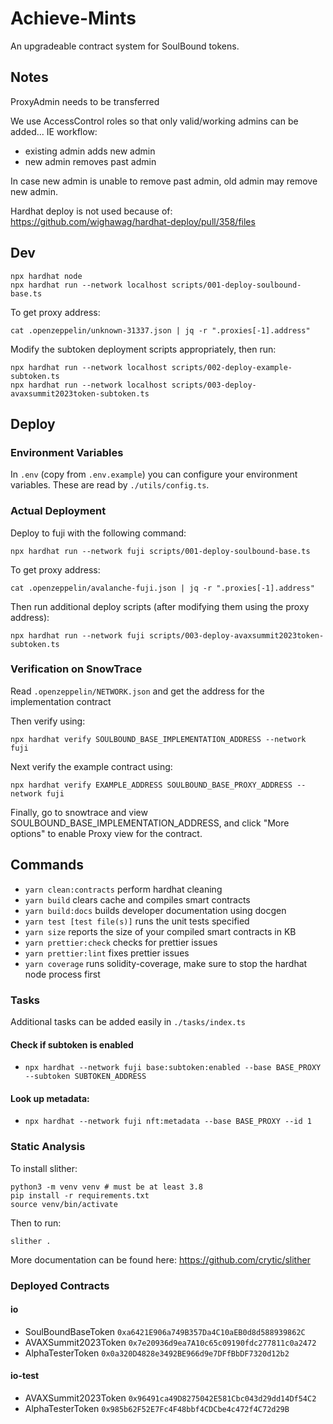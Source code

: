 # Achieve-Mints

An upgradeable contract system for SoulBound tokens.

## Notes

ProxyAdmin needs to be transferred

We use AccessControl roles so that only valid/working admins can be added...
IE workflow:

- existing admin adds new admin
- new admin removes past admin

In case new admin is unable to remove past admin, old admin may remove new admin.

Hardhat deploy is not used because of:
https://github.com/wighawag/hardhat-deploy/pull/358/files

## Dev

```
npx hardhat node
npx hardhat run --network localhost scripts/001-deploy-soulbound-base.ts
```

To get proxy address:

`cat .openzeppelin/unknown-31337.json | jq -r ".proxies[-1].address"`

Modify the subtoken deployment scripts appropriately, then run:

```
npx hardhat run --network localhost scripts/002-deploy-example-subtoken.ts
npx hardhat run --network localhost scripts/003-deploy-avaxsummit2023token-subtoken.ts
```

## Deploy

### Environment Variables

In `.env` (copy from `.env.example`) you can configure your environment variables. These are read by `./utils/config.ts`.

### Actual Deployment

Deploy to fuji with the following command:

```
npx hardhat run --network fuji scripts/001-deploy-soulbound-base.ts
```

To get proxy address:

`cat .openzeppelin/avalanche-fuji.json | jq -r ".proxies[-1].address"`

Then run additional deploy scripts (after modifying them using the proxy address):

```
npx hardhat run --network fuji scripts/003-deploy-avaxsummit2023token-subtoken.ts
```

### Verification on SnowTrace

Read `.openzeppelin/NETWORK.json` and get the address for the implementation contract

Then verify using:

```
npx hardhat verify SOULBOUND_BASE_IMPLEMENTATION_ADDRESS --network fuji
```

Next verify the example contract using:


```
npx hardhat verify EXAMPLE_ADDRESS SOULBOUND_BASE_PROXY_ADDRESS --network fuji
```

Finally, go to snowtrace and view SOULBOUND_BASE_IMPLEMENTATION_ADDRESS, and click "More options" to enable Proxy view for the contract.


## Commands

- `yarn clean:contracts` perform hardhat cleaning
- `yarn build` clears cache and compiles smart contracts
- `yarn build:docs` builds developer documentation using docgen
- `yarn test [test file(s)]` runs the unit tests specified
- `yarn size` reports the size of your compiled smart contracts in KB
- `yarn prettier:check` checks for prettier issues
- `yarn prettier:lint` fixes prettier issues
- `yarn coverage` runs solidity-coverage, make sure to stop the hardhat node process first

### Tasks

Additional tasks can be added easily in `./tasks/index.ts` 

#### Check if subtoken is enabled

- `npx hardhat --network fuji base:subtoken:enabled --base BASE_PROXY --subtoken SUBTOKEN_ADDRESS`

#### Look up metadata:

- `npx hardhat --network fuji nft:metadata --base BASE_PROXY --id 1`

### Static Analysis

To install slither:

```
python3 -m venv venv # must be at least 3.8
pip install -r requirements.txt
source venv/bin/activate
```

Then to run:

```
slither .
```

More documentation can be found here: https://github.com/crytic/slither


### Deployed Contracts

#### io

* SoulBoundBaseToken `0xa6421E906a749B357Da4C10aEB0d8d588939862C`
* AVAXSummit2023Token `0x7e20936d9ea7A10c65c09190fdc277811c0a2472`
* AlphaTesterToken `0x0a320D4828e3492BE966d9e7DFfBbDF7320d12b2`

#### io-test

* AVAXSummit2023Token `0x96491ca49D8275042E581Cbc043d29dd14Df54C2`
* AlphaTesterToken `0x985b62F52E7Fc4F48bbf4CDCbe4c472f4C72d29B`

